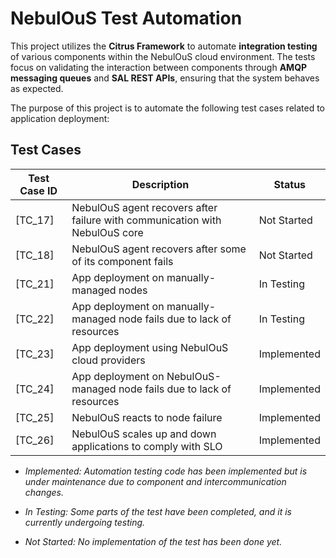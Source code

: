# NebulOuS Test Automation

This project utilizes the **Citrus Framework** to automate **integration testing** of various components within the NebulOuS cloud environment. 
The tests focus on validating the interaction between components through **AMQP messaging queues** and **SAL REST APIs**, ensuring that the system behaves as expected.

The purpose of this project is to automate the following test cases related to application deployment:

## Test Cases

| Test Case ID | Description                                                                 | Status        |
|--------------|-----------------------------------------------------------------------------|---------------|
| [TC_17]      | NebulOuS agent recovers after failure with communication with NebulOuS core | Not Started   |
| [TC_18]      | NebulOuS agent recovers after some of its component fails                   | Not Started   |
| [TC_21]      | App deployment on manually-managed nodes                                    | In Testing    |
| [TC_22]      | App deployment on manually-managed node fails due to lack of resources      | In Testing    |
| [TC_23]      | App deployment using NebulOuS cloud providers                               | Implemented   |
| [TC_24]      | App deployment on NebulOuS-managed node fails due to lack of resources      | Implemented   |
| [TC_25]      | NebulOuS reacts to node failure                                             | Implemented   |
| [TC_26]      | NebulOuS scales up and down applications to comply with SLO                 | Implemented   |

* _Implemented:
  Automation testing code has been implemented but is under maintenance due to component and intercommunication changes._

* _In Testing:
  Some parts of the test have been completed, and it is currently undergoing testing._

* _Not Started:
  No implementation of the test has been done yet._

